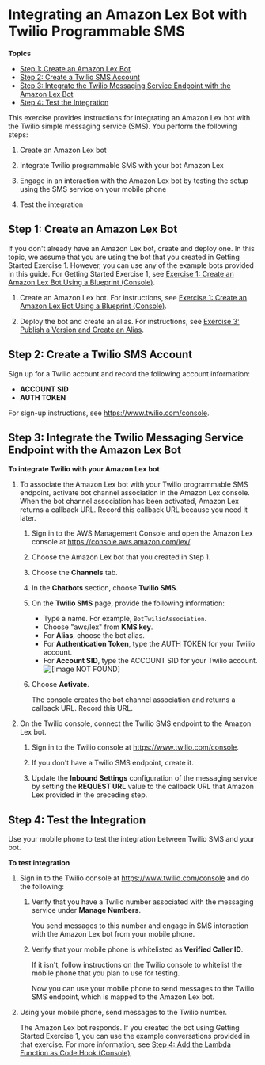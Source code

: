 # Integrating an Amazon Lex Bot with Twilio Programmable SMS<a name="twilio-bot-association"></a>

**Topics**
+ [Step 1: Create an Amazon Lex Bot](#twilio-bot-assoc-create-bot)
+ [Step 2: Create a Twilio SMS Account](#twilio-bot-assoc-create-fb-app)
+ [Step 3: Integrate the Twilio Messaging Service Endpoint with the Amazon Lex Bot](#twilio-bot-assoc-create-assoc)
+ [Step 4: Test the Integration](#twilio-bot-test)

This exercise provides instructions for integrating an Amazon Lex bot with the Twilio simple messaging service \(SMS\)\. You perform the following steps:

1. Create an Amazon Lex bot

1. Integrate Twilio programmable SMS with your bot Amazon Lex

1. Engage in an interaction with the Amazon Lex bot by testing the setup using the SMS service on your mobile phone

1. Test the integration 

## Step 1: Create an Amazon Lex Bot<a name="twilio-bot-assoc-create-bot"></a>

If you don't already have an Amazon Lex bot, create and deploy one\. In this topic, we assume that you are using the bot that you created in Getting Started Exercise 1\. However, you can use any of the example bots provided in this guide\. For Getting Started Exercise 1, see [Exercise 1: Create an Amazon Lex Bot Using a Blueprint \(Console\)](gs-bp.md)\.

1. Create an Amazon Lex bot\. For instructions, see [Exercise 1: Create an Amazon Lex Bot Using a Blueprint \(Console\)](gs-bp.md)\. 

1. Deploy the bot and create an alias\. For instructions, see [Exercise 3: Publish a Version and Create an Alias](gettingstarted-ex3.md)\.

## Step 2: Create a Twilio SMS Account<a name="twilio-bot-assoc-create-fb-app"></a>

Sign up for a Twilio account and record the following account information: 
+ **ACCOUNT SID** 
+ **AUTH TOKEN** 

For sign\-up instructions, see [https://www\.twilio\.com/console](https://www.twilio.com/console)\.

## Step 3: Integrate the Twilio Messaging Service Endpoint with the Amazon Lex Bot<a name="twilio-bot-assoc-create-assoc"></a>

**To integrate Twilio with your Amazon Lex bot**

1. To associate the Amazon Lex bot with your Twilio programmable SMS endpoint, activate bot channel association in the Amazon Lex console\. When the bot channel association has been activated, Amazon Lex returns a callback URL\. Record this callback URL because you need it later\.

   1. Sign in to the AWS Management Console and open the Amazon Lex console at [https://console\.aws\.amazon\.com/lex/](https://console.aws.amazon.com/lex/)\.

   1. Choose the Amazon Lex bot that you created in Step 1\.

   1. Choose the **Channels** tab\.

   1. In the **Chatbots** section, choose **Twilio SMS**\. 

   1. On the **Twilio SMS** page, provide the following information:
      + Type a name\. For example, `BotTwilioAssociation`\.
      + Choose "aws/lex" from **KMS key**\.
      + For **Alias**, choose the bot alias\.
      + For **Authentication Token**, type the AUTH TOKEN for your Twilio account\. 
      + For **Account SID**, type the ACCOUNT SID for your Twilio account\.  
![\[Image NOT FOUND\]](http://docs.aws.amazon.com/lex/latest/dg/images/twilio-10a.png)

   1. Choose **Activate**\. 

      The console creates the bot channel association and returns a callback URL\. Record this URL\.

1. On the Twilio console, connect the Twilio SMS endpoint to the Amazon Lex bot\.

   1. Sign in to the Twilio console at [https://www\.twilio\.com/console](https://www.twilio.com/console)\. 

   1. If you don't have a Twilio SMS endpoint, create it\.

   1. Update the **Inbound Settings** configuration of the messaging service by setting the **REQUEST URL** value to the callback URL that Amazon Lex provided in the preceding step\.

## Step 4: Test the Integration<a name="twilio-bot-test"></a>

Use your mobile phone to test the integration between Twilio SMS and your bot\.

**To test integration**

1. Sign in to the Twilio console at [https://www\.twilio\.com/console](https://www.twilio.com/console) and do the following:

   1. Verify that you have a Twilio number associated with the messaging service under **Manage Numbers**\. 

      You send messages to this number and engage in SMS interaction with the Amazon Lex bot from your mobile phone\. 

   1. Verify that your mobile phone is whitelisted as **Verified Caller ID**\. 

      If it isn't, follow instructions on the Twilio console to whitelist the mobile phone that you plan to use for testing\. 

      Now you can use your mobile phone to send messages to the Twilio SMS endpoint, which is mapped to the Amazon Lex bot\. 

1. Using your mobile phone, send messages to the Twilio number\. 

   The Amazon Lex bot responds\. If you created the bot using Getting Started Exercise 1, you can use the example conversations provided in that exercise\. For more information, see [Step 4: Add the Lambda Function as Code Hook \(Console\)](gs-bp-create-integrate.md)\.